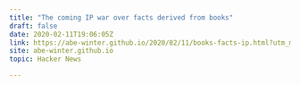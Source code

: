 ```yaml
---
title: "The coming IP war over facts derived from books"
draft: false
date: 2020-02-11T19:06:05Z
link: https://abe-winter.github.io/2020/02/11/books-facts-ip.html?utm_medium=RSS&utm_source=hune
site: abe-winter.github.io
topic: Hacker News  

---
```

